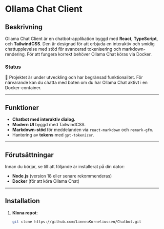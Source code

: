 # Ollama Chat Client

## Beskrivning
Ollama Chat Client är en chatbot-applikation byggd med **React**, **TypeScript**, och **TailwindCSS**. Den är designad för att erbjuda en interaktiv och smidig chattupplevelse med stöd för avancerad tokenisering och markdown-rendering. För att fungera korrekt behöver Ollama Chat köras via Docker.

### Status
🚧 Projektet är under utveckling och har begränsad funktionalitet. För närvarande kan du chatta med boten om du har Ollama Chat aktivt i en Docker-container.

---

## Funktioner
- **Chatbot med interaktiv dialog.**
- **Modern UI** byggd med TailwindCSS.
- **Markdown-stöd** för meddelanden via `react-markdown` och `remark-gfm`.
- Hantering av **tokens** med `gpt-tokenizer`.

---

## Förutsättningar
Innan du börjar, se till att följande är installerat på din dator:
- **Node.js** (version 18 eller senare rekommenderas)
- **Docker** (för att köra Ollama Chat)

---

## Installation

1. **Klona repot**:
   ```bash
   git clone https://github.com/LinneaKorneliussen/Chatbot.git
